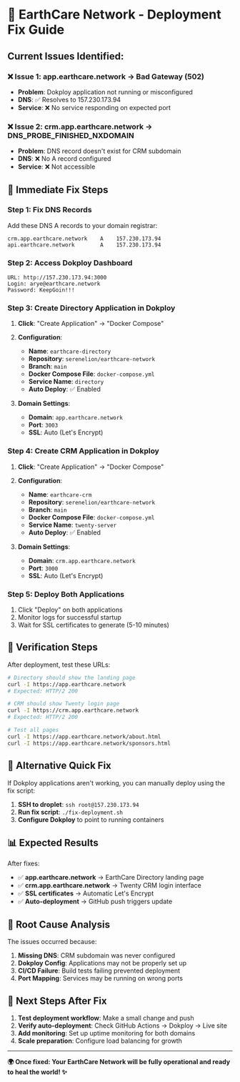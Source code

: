 # 🚨 EarthCare Network - Deployment Fix Guide

## Current Issues Identified:

### ❌ **Issue 1: app.earthcare.network → Bad Gateway (502)**
- **Problem**: Dokploy application not running or misconfigured
- **DNS**: ✅ Resolves to 157.230.173.94
- **Service**: ❌ No service responding on expected port

### ❌ **Issue 2: crm.app.earthcare.network → DNS_PROBE_FINISHED_NXDOMAIN**
- **Problem**: DNS record doesn't exist for CRM subdomain
- **DNS**: ❌ No A record configured
- **Service**: ❌ Not accessible

## 🔧 **Immediate Fix Steps**

### **Step 1: Fix DNS Records**
Add these DNS A records to your domain registrar:
```
crm.app.earthcare.network    A    157.230.173.94
api.earthcare.network        A    157.230.173.94
```

### **Step 2: Access Dokploy Dashboard**
```
URL: http://157.230.173.94:3000
Login: arye@earthcare.network
Password: KeepGoin!!!
```

### **Step 3: Create Directory Application in Dokploy**
1. **Click**: "Create Application" → "Docker Compose"
2. **Configuration**:
   - **Name**: `earthcare-directory`
   - **Repository**: `serenelion/earthcare-network`
   - **Branch**: `main`
   - **Docker Compose File**: `docker-compose.yml`
   - **Service Name**: `directory`
   - **Auto Deploy**: ✅ Enabled

3. **Domain Settings**:
   - **Domain**: `app.earthcare.network`
   - **Port**: `3003`
   - **SSL**: Auto (Let's Encrypt)

### **Step 4: Create CRM Application in Dokploy**
1. **Click**: "Create Application" → "Docker Compose"
2. **Configuration**:
   - **Name**: `earthcare-crm`
   - **Repository**: `serenelion/earthcare-network`
   - **Branch**: `main`
   - **Docker Compose File**: `docker-compose.yml`
   - **Service Name**: `twenty-server`
   - **Auto Deploy**: ✅ Enabled

3. **Domain Settings**:
   - **Domain**: `crm.app.earthcare.network`
   - **Port**: `3000`
   - **SSL**: Auto (Let's Encrypt)

### **Step 5: Deploy Both Applications**
1. Click "Deploy" on both applications
2. Monitor logs for successful startup
3. Wait for SSL certificates to generate (5-10 minutes)

## 🧪 **Verification Steps**

After deployment, test these URLs:

```bash
# Directory should show the landing page
curl -I https://app.earthcare.network
# Expected: HTTP/2 200

# CRM should show Twenty login page
curl -I https://crm.app.earthcare.network  
# Expected: HTTP/2 200

# Test all pages
curl -I https://app.earthcare.network/about.html
curl -I https://app.earthcare.network/sponsors.html
```

## 🔄 **Alternative Quick Fix**

If Dokploy applications aren't working, you can manually deploy using the fix script:

1. **SSH to droplet**: `ssh root@157.230.173.94`
2. **Run fix script**: `./fix-deployment.sh`
3. **Configure Dokploy** to point to running containers

## 📊 **Expected Results**

After fixes:
- ✅ **app.earthcare.network** → EarthCare Directory landing page
- ✅ **crm.app.earthcare.network** → Twenty CRM login interface
- ✅ **SSL certificates** → Automatic Let's Encrypt
- ✅ **Auto-deployment** → GitHub push triggers update

## 🚨 **Root Cause Analysis**

The issues occurred because:
1. **Missing DNS**: CRM subdomain was never configured
2. **Dokploy Config**: Applications may not be properly set up
3. **CI/CD Failure**: Build tests failing prevented deployment
4. **Port Mapping**: Services may be running on wrong ports

## 🎯 **Next Steps After Fix**

1. **Test deployment workflow**: Make a small change and push
2. **Verify auto-deployment**: Check GitHub Actions → Dokploy → Live site
3. **Add monitoring**: Set up uptime monitoring for both domains
4. **Scale preparation**: Configure load balancing for growth

---

**🌍 Once fixed: Your EarthCare Network will be fully operational and ready to heal the world! ✨**